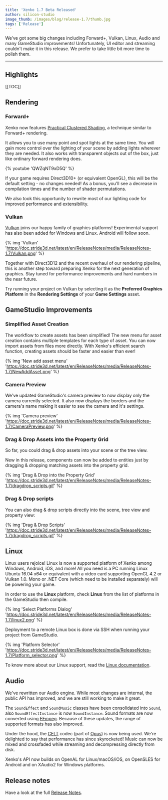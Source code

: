 ```yaml
---
title: 'Xenko 1.7 Beta Released'
author: silicon-studio
image_thumb: /images/blog/release-1.7/thumb.jpg
tags: ['Release']
---
```


We’ve got some big changes including Forward+, Vulkan, Linux, Audio and many GameStudio improvements! Unfortunately, UI editor and streaming couldn't make it in this release. We prefer to take little bit more time to polish them.

 ---

## Highlights

[[TOC]]

## Rendering

### Forward+

Xenko now features [Practical Clustered Shading](http://www.humus.name/Articles/PracticalClusteredShading.pdf), a technique similar to Forward+ rendering.

It allows you to use many point and spot lights at the same time.
You will gain more control over the lighting of your scene by adding lights wherever they are needed.
It also works with transparent objects out of the box, just like ordinary forward rendering does.

{% youtube 'QWZqNT9xD5Q' %}

If your game requires Direct3D10+ (or equivalent OpenGL), this will be the default setting - no changes needed! As a bonus, you'll see a decrease in compilation times and the number of shader permutations.

We also took this opportunity to rewrite most of our lighting code for improved performance and extensibility.

### Vulkan

[Vulkan](https://www.khronos.org/vulkan/) joins our happy family of graphics platforms!
Experimental support has also been added for Windows and Linux. Android will follow soon.

{% img 'Vulkan' 'https://doc.stride3d.net/latest/en/ReleaseNotes/media/ReleaseNotes-1.7/Vulkan.png' %}

Together with Direct3D12 and the recent overhaul of our rendering pipeline, this is another step toward preparing Xenko for the next generation of graphics. Stay tuned for performance improvements and hard numbers in the near future.

Try running your project on Vulkan by selecting it as the **Preferred Graphics Platform** in the **Rendering Settings** of your **Game Settings** asset.

## GameStudio Improvements

### Simplified Asset Creation

The workflow to create assets has been simplified! The new menu for asset creation contains multiple templates for each type of asset. You can now import assets from files more directly. With Xenko's efficient search function, creating assets should be faster and easier than ever!

{% img 'New add asset menu' 'https://doc.stride3d.net/latest/en/ReleaseNotes/media/ReleaseNotes-1.7/NewAddAsset.png' %}

### Camera Preview

We've updated GameStudio's camera preview to now display only the camera currently selected. It also now displays the borders and the camera's name making it easier to see the camera and it's settings.

{% img 'Camera preview' 'https://doc.stride3d.net/latest/en/ReleaseNotes/media/ReleaseNotes-1.7/CameraPreview.png' %}


### Drag & Drop Assets into the Property Grid

So far, you could drag & drop assets into your scene or the tree view.

New in this release, components can now be added to entities just by dragging & dropping matching assets into the property grid.

{% img 'Drag & Drop into the Property Grid' 'https://doc.stride3d.net/latest/en/ReleaseNotes/media/ReleaseNotes-1.7/dragdrop_scripts.gif' %}

### Drag & Drop scripts

You can also drag & drop scripts directly into the scene, tree view and property view:

{% img 'Drag & Drop Scripts' 'https://doc.stride3d.net/latest/en/ReleaseNotes/media/ReleaseNotes-1.7/dragdrop_scripts.gif' %}

## Linux

Linux users rejoice! Linux is now a supported platform of Xenko among Windows, Android, iOS, and more! All you need is a PC running Linux Ubuntu 16.04 x64 or equivalent with a video card supporting OpenGL 4.2 or Vulkan 1.0. Mono or .NET Core (which need to be installed separately) will be powering your game.

In order to use the **Linux** platform, check **Linux** from the list of platforms in the GameStudio then compile.

{% img 'Select Platforms Dialog' 'https://doc.stride3d.net/latest/en/ReleaseNotes/media/ReleaseNotes-1.7/linux2.png' %}

Deployment to a remote Linux box is done via SSH when running your project from GameStudio.

{% img 'Platform Selector' 'https://doc.stride3d.net/latest/en/ReleaseNotes/media/ReleaseNotes-1.7/Platform_selector.png' %}

To know more about our Linux support, read the [Linux documentation](https://doc.stride3d.net/3.0/en/manual/platforms/linux/index.html).

## Audio

We've rewritten our Audio engine. While most changes are internal, the public API has improved, and we are still working to make it great.

The `SoundEffect` and `SoundMusic` classes have been consolidated into `Sound`, also `SoundEffectInstance` is now `SoundInstance`. Sound formats are now converted using [FFmpeg](https://ffmpeg.org/). Because of these updates, the range of supported formats has also improved.

Under the hood, the [CELT](http://celt-codec.org/) codec (part of [Opus](https://www.opus-codec.org/)) is now being used. We're delighted to say that performance has since skyrocketed! Music can now be mixed and crossfaded while streaming and decompressing directly from disk.

Xenko's API now builds on OpenAL for Linux/macOS/iOS, on OpenSLES for Android and on XAudio2 for Windows platforms.

## Release notes

Have a look at the full [Release Notes](https://doc.stride3d.net/latest/en/ReleaseNotes/ReleaseNotes-1.7.html).
